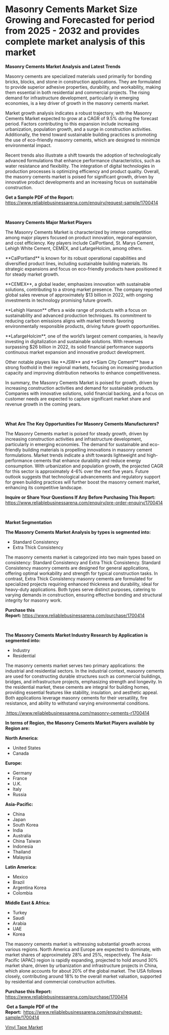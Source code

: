 <p><h1>Masonry Cements Market Size Growing and Forecasted for period from 2025 - 2032 and provides complete market analysis of this market</h1></p><p><strong>Masonry Cements Market Analysis and Latest Trends</strong></p>
<p><p>Masonry cements are specialized materials used primarily for bonding bricks, blocks, and stone in construction applications. They are formulated to provide superior adhesive properties, durability, and workability, making them essential in both residential and commercial projects. The rising demand for infrastructure development, particularly in emerging economies, is a key driver of growth in the masonry cements market.</p><p>Market growth analysis indicates a robust trajectory, with the Masonry Cements Market expected to grow at a CAGR of 9.5% during the forecast period. Factors contributing to this expansion include increasing urbanization, population growth, and a surge in construction activities. Additionally, the trend toward sustainable building practices is promoting the use of eco-friendly masonry cements, which are designed to minimize environmental impact.</p><p>Recent trends also illustrate a shift towards the adoption of technologically advanced formulations that enhance performance characteristics, such as water resistance and flexibility. The integration of digital technologies in production processes is optimizing efficiency and product quality. Overall, the masonry cements market is poised for significant growth, driven by innovative product developments and an increasing focus on sustainable construction.</p></p>
<p><strong>Get a Sample PDF of the Report:&nbsp;</strong> <a href="https://www.reliablebusinessarena.com/enquiry/request-sample/1700414?utm_campaign=2383&utm_medium=2&utm_source=Github&utm_content=ia&utm_term=31032025&utm_id=masonry-cements">https://www.reliablebusinessarena.com/enquiry/request-sample/1700414</a></p>
<p>&nbsp;</p>
<p><strong>Masonry Cements Major Market Players</strong></p>
<p><p>The Masonry Cements Market is characterized by intense competition among major players focused on product innovation, regional expansion, and cost efficiency. Key players include CalPortland, St. Marys Cement, Lehigh White Cement, CEMEX, and LafargeHolcim, among others.</p><p>**CalPortland** is known for its robust operational capabilities and diversified product lines, including sustainable building materials. Its strategic expansions and focus on eco-friendly products have positioned it for steady market growth.</p><p>**CEMEX**, a global leader, emphasizes innovation with sustainable solutions, contributing to a strong market presence. The company reported global sales revenue of approximately $13 billion in 2022, with ongoing investments in technology promising future growth.</p><p>**Lehigh Hanson** offers a wide range of products with a focus on sustainability and advanced production techniques. Its commitment to reducing carbon emissions aligns with market trends favoring environmentally responsible products, driving future growth opportunities.</p><p>**LafargeHolcim**, one of the world’s largest cement companies, is heavily investing in digitalization and sustainable solutions. With revenues surpassing $26 billion in 2022, its solid financial performance supports continuous market expansion and innovative product development. </p><p>Other notable players like **JSW** and **Siam City Cement** have a strong foothold in their regional markets, focusing on increasing production capacity and improving distribution networks to enhance competitiveness. </p><p>In summary, the Masonry Cements Market is poised for growth, driven by increasing construction activities and demand for sustainable products. Companies with innovative solutions, solid financial backing, and a focus on customer needs are expected to capture significant market share and revenue growth in the coming years.</p></p>
<p>&nbsp;</p>
<p><strong>What Are The Key Opportunities For Masonry Cements Manufacturers?</strong></p>
<p><p>The Masonry Cements market is poised for steady growth, driven by increasing construction activities and infrastructure development, particularly in emerging economies. The demand for sustainable and eco-friendly building materials is propelling innovations in masonry cement formulations. Market trends indicate a shift towards lightweight and high-performance cements that enhance durability and reduce energy consumption. With urbanization and population growth, the projected CAGR for this sector is approximately 4-6% over the next five years. Future outlook suggests that technological advancements and regulatory support for green building practices will further boost the masonry cement market, enhancing its competitive landscape.</p></p>
<p><strong>Inquire or Share Your Questions If Any Before Purchasing This Report:</strong> <a href="https://www.reliablebusinessarena.com/enquiry/pre-order-enquiry/1700414?utm_campaign=2383&utm_medium=2&utm_source=Github&utm_content=ia&utm_term=31032025&utm_id=masonry-cements">https://www.reliablebusinessarena.com/enquiry/pre-order-enquiry/1700414</a></p>
<p>&nbsp;</p>
<p><strong>Market Segmentation</strong></p>
<p><strong>The Masonry Cements Market Analysis by types is segmented into:</strong></p>
<p><ul><li>Standard Consistency</li><li>Extra Thick Consistency</li></ul></p>
<p><p>The masonry cements market is categorized into two main types based on consistency: Standard Consistency and Extra Thick Consistency. Standard Consistency masonry cements are designed for general applications, offering optimal workability and strength for typical construction tasks. In contrast, Extra Thick Consistency masonry cements are formulated for specialized projects requiring enhanced thickness and durability, ideal for heavy-duty applications. Both types serve distinct purposes, catering to varying demands in construction, ensuring effective bonding and structural integrity for masonry work.</p></p>
<p><strong>Purchase this Report:&nbsp;</strong><a href="https://www.reliablebusinessarena.com/purchase/1700414?utm_campaign=2383&utm_medium=2&utm_source=Github&utm_content=ia&utm_term=31032025&utm_id=masonry-cements">https://www.reliablebusinessarena.com/purchase/1700414</a></p>
<p>&nbsp;</p>
<p><strong>The Masonry Cements Market Industry Research by Application is segmented into:</strong></p>
<p><ul><li>Industry</li><li>Residential</li></ul></p>
<p><p>The masonry cements market serves two primary applications: the industrial and residential sectors. In the industrial context, masonry cements are used for constructing durable structures such as commercial buildings, bridges, and infrastructure projects, emphasizing strength and longevity. In the residential market, these cements are integral for building homes, providing essential features like stability, insulation, and aesthetic appeal. Both applications leverage masonry cements for their versatility, fire resistance, and ability to withstand varying environmental conditions.</p></p>
<p><a href="https://www.reliablebusinessarena.com/masonry-cements-r1700414?utm_campaign=2383&utm_medium=2&utm_source=Github&utm_content=ia&utm_term=31032025&utm_id=masonry-cements">&nbsp;https://www.reliablebusinessarena.com/masonry-cements-r1700414</a></p>
<p><strong>In terms of Region, the Masonry Cements Market Players available by Region are:</strong></p>
<p>
    <p> <strong> North America: </strong>
        <ul>
            <li>United States</li>
            <li>Canada</li>
        </ul>
        </p> 
    <p> <strong> Europe: </strong>
        <ul>
            <li>Germany</li>
            <li>France</li>
            <li>U.K.</li>
            <li>Italy</li>
            <li>Russia</li>
        </ul>
        </p> 
    <p> <strong> Asia-Pacific: </strong>
        <ul>
            <li>China</li>
            <li>Japan</li>
            <li>South Korea</li>
            <li>India</li>
            <li>Australia</li>
            <li>China Taiwan</li>
            <li>Indonesia</li>
            <li>Thailand</li>
            <li>Malaysia</li>
        </ul>
        </p> 
    <p> <strong> Latin America: </strong>
        <ul>
            <li>Mexico</li>
            <li>Brazil</li>
            <li>Argentina Korea</li>
            <li>Colombia</li>
        </ul>
        </p> 
    <p> <strong> Middle East & Africa: </strong>
        <ul>
            <li>Turkey</li>
            <li>Saudi</li>
            <li>Arabia</li>
            <li>UAE</li>
            <li>Korea</li>
        </ul>
    </p>
    </p>
<p><p>The masonry cements market is witnessing substantial growth across various regions. North America and Europe are expected to dominate, with market shares of approximately 28% and 25%, respectively. The Asia-Pacific (APAC) region is rapidly expanding, projected to hold around 30% market share, driven by urbanization and infrastructure projects in China, which alone accounts for about 20% of the global market. The USA follows closely, contributing around 18% to the overall market valuation, supported by residential and commercial construction activities.</p></p>
<p><strong>Purchase this Report: </strong><a href="https://www.reliablebusinessarena.com/purchase/1700414?utm_campaign=2383&utm_medium=2&utm_source=Github&utm_content=ia&utm_term=31032025&utm_id=masonry-cements">https://www.reliablebusinessarena.com/purchase/1700414</a></p>
<p>&nbsp;<strong>Get a Sample PDF of the Report:&nbsp;&nbsp;</strong><a href="https://www.reliablebusinessarena.com/enquiry/request-sample/1700414?utm_campaign=2383&utm_medium=2&utm_source=Github&utm_content=ia&utm_term=31032025&utm_id=masonry-cements">https://www.reliablebusinessarena.com/enquiry/request-sample/1700414</a></p>
<p><strong></strong></p>
<p><p><a href="https://github.com/rileymgdorcas/Market-Research-Report-List-1/blob/main/vinyl-tape-market.md?utm_campaign=2383&utm_medium=2&utm_source=Github&utm_content=ia&utm_term=31032025&utm_id=masonry-cements">Vinyl Tape Market</a></p></p>